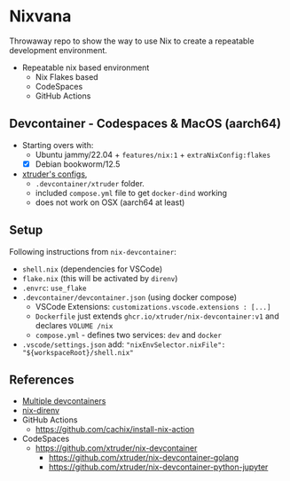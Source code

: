 # Nixvana

Throwaway repo to show the way to use Nix to create a repeatable development environment.

- Repeatable nix based environment
  - Nix Flakes based
  - CodeSpaces
  - GitHub Actions

## Devcontainer - Codespaces & MacOS (aarch64)

- Starting overs with:
  - Ubuntu jammy/22.04 + `features/nix:1` + `extraNixConfig:flakes`
  - [x] Debian bookworm/12.5

- [xtruder's configs](https://github.com/xtruder/nix-devcontainer/tree/main), 
  - `.devcontainer/xtruder` folder.
  - included `compose.yml` file to get `docker-dind` working
  - does not work on OSX (aarch64 at least)

## Setup

Following instructions from `nix-devcontainer`:

- `shell.nix` (dependencies for VSCode)
- `flake.nix` (this will be activated by `direnv`)
- `.envrc`: `use_flake`
- `.devcontainer/devcontainer.json` (using docker compose)
  - VSCode Extensions: `customizations.vscode.extensions : [...]`
  - `Dockerfile` just extends `ghcr.io/xtruder/nix-devcontainer:v1` and declares `VOLUME /nix`
  - `compose.yml` - defines two services: `dev` and `docker`
- `.vscode/settings.json` add: `"nixEnvSelector.nixFile": "${workspaceRoot}/shell.nix"`

## References

- [Multiple devcontainers](https://code.visualstudio.com/remote/advancedcontainers/configure-separate-containers)
- [nix-direnv](https://github.com/nix-community/nix-direnv)
- GitHub Actions
  - <https://github.com/cachix/install-nix-action>
- CodeSpaces
  - <https://github.com/xtruder/nix-devcontainer>
    - <https://github.com/xtruder/nix-devcontainer-golang>
    - <https://github.com/xtruder/nix-devcontainer-python-jupyter>
